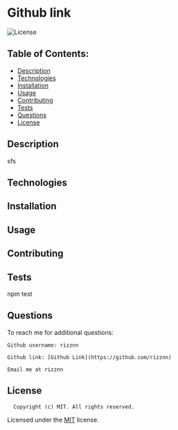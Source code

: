 # Github link
  ![License](https://img.shields.io/badge/license-MIT-blue.svg)
  
  ## Table of Contents:
  - [Description](#description)
  - [Technologies](#technologies)
  - [Installation](#installation)
  - [Usage](#usage)
  - [Contributing](#contributing)
  - [Tests](#tests)
  - [Questions](#questions)
  - [License](#license)

  ## Description
  sfs

  ## Technologies
  

  ## Installation
  
  

  ## Usage
  

  ## Contributing
  

  ## Tests
  npm test

  ## Questions
  To reach me for additional questions:

    Github username: rizznn 

    Github link: [Github Link](https://github.com/rizznn) 

    Email me at rizznn

  ## License
  
      Copyright (c) MIT. All rights reserved. 


  Licensed under the [MIT](https://opensource.org/licenses/MIT) license.

